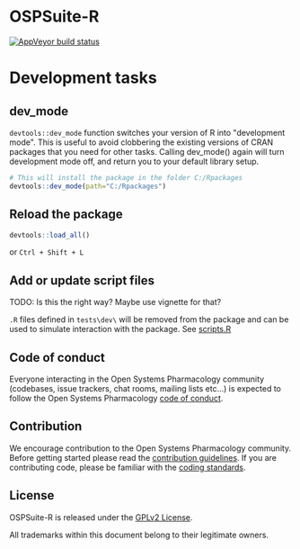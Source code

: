 # OSPSuite-R

  <!-- badges: start -->

[![AppVeyor build status](https://ci.appveyor.com/api/projects/status/github/Open-Systems-Pharmacology/OSPSuite-R?branch=develop&svg=true)](https://ci.appveyor.com/project/Open-Systems-Pharmacology/OSPSuite-R)

  <!-- badges: end -->

# Development tasks

## dev_mode

`devtools::dev_mode` function switches your version of R into "development mode". This is useful to avoid clobbering the existing versions of CRAN packages that you need for other tasks. Calling dev_mode() again will turn development mode off, and return you to your default library setup.

```R
# This will install the package in the folder C:/Rpackages
devtools::dev_mode(path="C:/Rpackages")
```

## Reload the package

```R
devtools::load_all()
```

or `Ctrl + Shift + L`

## Add or update script files

TODO: Is this the right way? Maybe use vignette for that?

`.R` files defined in `tests\dev\` will be removed from the package and can be used to simulate interaction with the package. See [scripts.R](tests/dev/scripts.R)

## Code of conduct

Everyone interacting in the Open Systems Pharmacology community (codebases, issue trackers, chat rooms, mailing lists etc...) is expected to follow the Open Systems Pharmacology [code of conduct](https://github.com/Open-Systems-Pharmacology/Suite/blob/master/CODE_OF_CONDUCT.md).

## Contribution

We encourage contribution to the Open Systems Pharmacology community. Before getting started please read the [contribution guidelines](https://github.com/Open-Systems-Pharmacology/Suite/blob/master/CONTRIBUTING.md). If you are contributing code, please be familiar with the [coding standards](https://github.com/Open-Systems-Pharmacology/Suite/blob/master/CODING_STANDARDS_R.md).

## License

OSPSuite-R is released under the [GPLv2 License](LICENSE).

All trademarks within this document belong to their legitimate owners.
